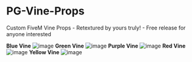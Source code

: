 # PG-Vine-Props
Custom FiveM Vine Props - Retextured by yours truly! - Free release for anyone interested


**Blue Vine**
![image](https://github.com/PrivateGiles/PG-Vine-Props/assets/56416493/d39c1c9f-8498-4808-a5d1-a0b34e562a57)
**Green Vine**
![image](https://github.com/PrivateGiles/PG-Vine-Props/assets/56416493/6523eec1-19b2-4de6-ae01-60dec8366c42)
**Purple Vine**
![image](https://github.com/PrivateGiles/PG-Vine-Props/assets/56416493/0ffb1e22-a4c3-4062-8f90-baac3659e7b4)
**Red Vine**
![image](https://github.com/PrivateGiles/PG-Vine-Props/assets/56416493/c5947e3e-7fe0-43b5-81b5-fe203bae2708)
**Yellow Vine**
![image](https://github.com/PrivateGiles/PG-Vine-Props/assets/56416493/f6e1b0a9-218a-4069-968a-2d310350b9e5)




